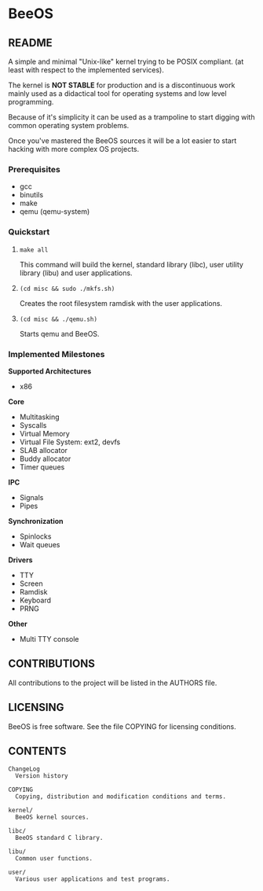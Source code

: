 BeeOS
=====


README
------

  A simple and minimal "Unix-like" kernel trying to be POSIX compliant.
  (at least with respect to the implemented services).

  The kernel is **NOT STABLE** for production and is a discontinuous work
  mainly used as a didactical tool for operating systems and low level
  programming.

  Because of it's simplicity it can be used as a trampoline to start 
  digging with common operating system problems.

  Once you've mastered the BeeOS sources it will be a lot easier to start 
  hacking with more complex OS projects.


### Prerequisites

  - gcc
  - binutils
  - make
  - qemu (qemu-system)


### Quickstart

1. `make all`

    This command will build the kernel, standard library (libc), user utility
    library (libu) and user applications.

2. `(cd misc && sudo ./mkfs.sh)`

    Creates the root filesystem ramdisk with the user applications.

3. `(cd misc && ./qemu.sh)`

    Starts qemu and BeeOS.


### Implemented Milestones
  
**Supported Architectures**
  
  - x86

**Core**

  - Multitasking
  - Syscalls
  - Virtual Memory
  - Virtual File System: ext2, devfs
  - SLAB  allocator
  - Buddy allocator
  - Timer queues

**IPC**

  - Signals
  - Pipes
    
**Synchronization**

  - Spinlocks
  - Wait queues

**Drivers**

  - TTY
  - Screen
  - Ramdisk
  - Keyboard
  - PRNG

**Other**

  - Multi TTY console


CONTRIBUTIONS
-------------

  All contributions to the project will be listed in the AUTHORS file.
  

LICENSING
---------

  BeeOS is free software. See the file COPYING for licensing conditions.


CONTENTS
--------

    ChangeLog
      Version history

    COPYING
      Copying, distribution and modification conditions and terms.

    kernel/
      BeeOS kernel sources.

    libc/
      BeeOS standard C library.

    libu/
      Common user functions.

    user/
      Various user applications and test programs.


